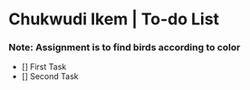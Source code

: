 # Chukwudi Ikem | To-do List
### Note: Assignment is to find birds according to color
- [] First Task
- [] Second Task
